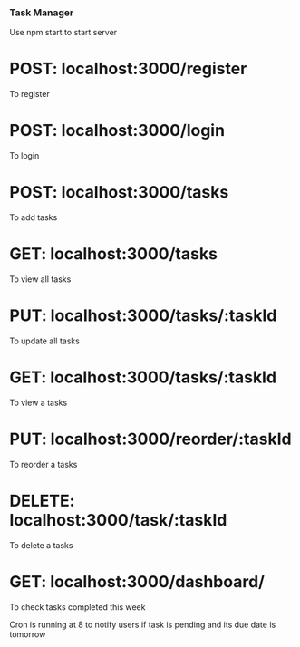 ### Task Manager

Use npm start to start server

# POST: localhost:3000/register

To register

# POST: localhost:3000/login

To login

# POST: localhost:3000/tasks

To add tasks

# GET: localhost:3000/tasks

To view all tasks

# PUT: localhost:3000/tasks/:taskId

To update all tasks

# GET: localhost:3000/tasks/:taskId

To view a tasks

# PUT: localhost:3000/reorder/:taskId

To reorder a tasks

# DELETE: localhost:3000/task/:taskId

To delete a tasks

# GET: localhost:3000/dashboard/

To check tasks completed this week


Cron is running at 8 to notify users if task is pending and its due date is tomorrow